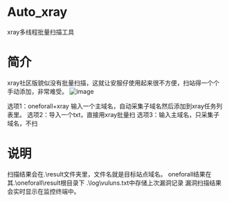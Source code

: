# Auto_xray
xray多线程批量扫描工具
# 简介
xray社区版貌似没有批量扫描，这就让安服仔使用起来很不方便，扫站得一个个手动添加，非常难受。
![image](https://z3.ax1x.com/2021/10/26/55XwCj.png)

选项1：oneforall+xray 输入一个主域名，自动采集子域名然后添加到xray任务列表里。
选项2：导入一个txt，直接用xray批量扫
选项3：输入主域名，只采集子域名，不扫

# 说明
扫描结果会在.\result文件夹里，文件名就是目标站点域名。
oneforall结果在其.\oneforall\result根目录下
.\log\vuluns.txt中存储上次漏洞记录
漏洞扫描结果会实时显示在监控终端中。
